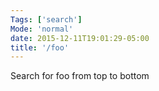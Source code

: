 ```yaml
---
Tags: ['search']
Mode: 'normal'
date: 2015-12-11T19:01:29-05:00
title: '/foo'
---
```


Search for foo from top to bottom
